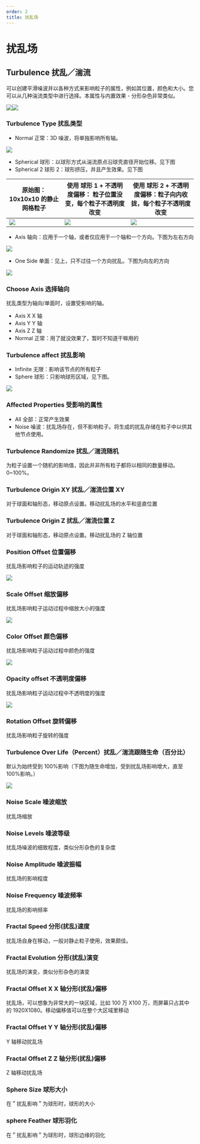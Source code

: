 ```yaml
---
order: 2
title: 扰乱场
---
```


# 扰乱场

## Turbulence 扰乱／湍流

可以创建平滑噪波并以各种方式来影响粒子的属性，例如其位置，颜色和大小。您可以从几种湍流类型中进行选择。本属性与内置效果 - 分形杂色非常类似。

![](http://cdn.yuelili.com/202020051716-T.png)![](http://cdn.yuelili.com/202020051715-N.png)

### Turbulence Type 扰乱类型

- Normal 正常：3D 噪波，将单独影响所有轴。

![](http://cdn.yuelili.com/202020051846-J.png)

- Spherical 球形：以球形方式从湍流原点沿球壳直径开始位移。见下图
- Spherical 2 球形 2：球形挤压，并且产生效果。见下图

| 原始图： 10x10x10 的静止网格粒子               | 使用 **球形 1** \+ 不透明度偏移： 粒子位置没变，每个粒子不透明度改变 | 使用 **球形 2** \+ 不透明度偏移：粒子向内收拢，每个粒子不透明度改变 |
| ---------------------------------------------- | -------------------------------------------------------------------- | ------------------------------------------------------------------- |
| ![](http://cdn.yuelili.com/202020100213-p.png) | ![](http://cdn.yuelili.com/202020100214-C.png)                       | ![](http://cdn.yuelili.com/202020100214-s.png)                      |

- Axis 轴向：应用于一个轴，或者仅应用于一个轴和一个方向。下图为左右方向

![](http://cdn.yuelili.com/202020100311-I.png)

- One Side 单面：见上，只不过往一个方向扰乱。下图为向左的方向

![](http://cdn.yuelili.com/202020100310-c.png)

### Choose Axis 选择轴向

扰乱类型为轴向/单面时，设置受影响的轴。

- Axis X X 轴
- Axis Y Y 轴
- Axis Z Z 轴
- Normal 正常：用了就没效果了，暂时不知道干嘛用的

### Turbulence affect 扰乱影响

- Infinite 无限：影响该节点的所有粒子
- Sphere 球形：只影响球形区域，见下图。

![](http://cdn.yuelili.com/202020051851-N.png)

### Affected Properties 受影响的属性

- All 全部：正常产生效果
- Noise 噪波：扰乱场存在，但不影响粒子。将生成的扰乱存储在粒子中以供其他节点使用。

### Turbulence Randomize 扰乱／湍流随机

为粒子设置一个随机的影响值，因此并非所有粒子都将以相同的数量移动。 0~100%。

### Turbulence Origin XY 扰乱／湍流位置 XY

对于球面和轴形态，移动原点设置。移动扰乱场的水平和竖直位置

### Turbulence Origin Z 扰乱／湍流位置 Z

对于球面和轴形态，移动原点设置。移动扰乱场的 Z 轴位置

### Position Offset 位置偏移

扰乱场影响粒子的运动轨迹的强度

![](http://cdn.yuelili.com/202020051831-8.png)

### Scale Offset 缩放偏移

扰乱场影响粒子运动过程中缩放大小的强度

![](http://cdn.yuelili.com/202020051832-Q.png)

### Color Offset 颜色偏移

扰乱场影响粒子运动过程中颜色的强度

![](http://cdn.yuelili.com/202020051832-o.png)

### Opacity offset 不透明度偏移

扰乱场影响粒子运动过程中不透明度的强度

![](http://cdn.yuelili.com/202020051832-S.png)

### Rotation Offset 旋转偏移

扰乱场影响粒子旋转的强度

### Turbulence Over Life（Percent）扰乱／湍流跟随生命（百分比）

默认为始终受到 100%影响（下图为随生命增加，受到扰乱场影响增大，直至 100%影响。）

![](http://cdn.yuelili.com/202020051839-2.png)

### Noise Scale 噪波缩放

扰乱场缩放

### Noise Levels 噪波等级

扰乱场噪波的细致程度，类似分形杂色的复杂度

### Noise Amplitude 噪波振幅

扰乱场的影响程度

### Noise Frequency 噪波频率

扰乱场的影响频率

### Fractal Speed 分形(扰乱)速度

扰乱场自身在移动，一般对静止粒子使用，效果颇佳。

### Fractal Evolution 分形(扰乱)演变

扰乱场的演变，类似分形杂色的演变

### Fractal Offset X X 轴分形(扰乱)偏移

扰乱场，可以想象为非常大的一块区域，比如 100 万 X100 万，而屏幕只占其中的 1920X1080。移动偏移值可以在整个大区域里移动

### Fractal Offset Y Y 轴分形(扰乱)偏移

Y 轴移动扰乱场

### Fractal Offset Z Z 轴分形(扰乱)偏移

Z 轴移动扰乱场

### Sphere Size 球形大小

在＂扰乱影响＂为球形时，球形的大小

### sphere Feather 球形羽化

在＂扰乱影响＂为球形时，球形边缘的羽化
